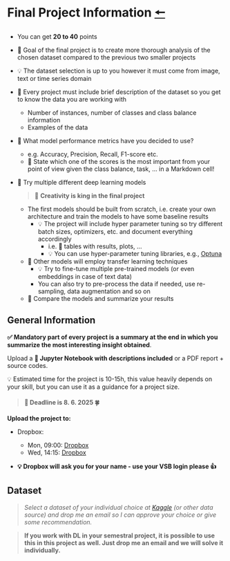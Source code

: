 # Final Project Information [🠔](https://homel.vsb.cz/~svo0175/)
* You can get **20 to 40** points

* 🎯 Goal of the final project is to create more thorough analysis of the chosen dataset compared to the previous two smaller projects
  
* 💡 The dataset selection is up to you however it must come from image, text or time series domain

* 📒 Every project must include brief description of the dataset so you get to know the data you are working with
  * Number of instances, number of classes and class balance information
  * Examples of the data

* 🔎 What model performance metrics have you decided to use?
  * e.g. Accuracy, Precision, Recall, F1-score etc.
  * 📒 State which one of the scores is the most important from your point of view given the class balance, task, ... in a Markdown cell!

* 🎯 Try multiple different deep learning models
  > 🚀 **Creativity is king in the final project**

  * The first models should be built from scratch, i.e. create your own architecture and train the models to have some baseline results
    * 💡 The project will include hyper parameter tuning so try different batch sizes, optimizers, etc. and document everything accordingly
      * i.e. 📒 tables with results, plots, ...
      * 💡 You can use hyper-parameter tuning libraries, e.g., [Optuna](https://optuna.org/)
  * 🚀 Other models will employ transfer learning techniques
      * 💡 Try to fine-tune multiple pre-trained models (or even embeddings in case of text data)
      * You can also try to pre-process the data if needed, use re-sampling, data augmentation and so on
  * 📌 Compare the models and summarize your results

## General Information
**✅ Mandatory part of every project is a summary at the end in which you summarize the most interesting insight obtained**.
  
Upload a **📝 Jupyter Notebook with descriptions included** or a PDF report + source codes.

💡 Estimated time for the project is 10-15h, this value heavily depends on your skill, but you can use it as a guidance for a project size.

> #### **🎯 Deadline is 8. 6. 2025 🍀**
  
**Upload the project to:**

* Dropbox:
  * Mon, 09:00: [Dropbox](https://www.dropbox.com/request/ZCgxEExv1BrwfJQZCkHZ)
  * Wed, 14:15: [Dropbox](https://www.dropbox.com/request/WL0w5GRX1YgT3vM1PDEk)

* **💡 Dropbox will ask you for your name - use your VSB login please 👍**
  
<!-- * 🎯 The final project will be presented, please choose one of the proposed dates using the Google Form URL - [https://forms.gle/2gPXAugWZJ56qk3t5](https://forms.gle/2gPXAugWZJ56qk3t5)
  * There are 18 slots for each day
    * **Please, check the table linked to the form if there is a free slot before you choose the day 👍** -->

## Dataset
>  *Select a dataset of your individual choice at [Kaggle](https://www.kaggle.com/) (or other data source) and drop me an email so I can approve your choice or give some recommendation.*


> **If you work with DL in your semestral project, it is possible to use this in this project as well. Just drop me an email and we will solve it individually.**